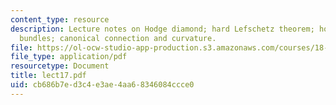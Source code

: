 ```yaml
---
content_type: resource
description: Lecture notes on Hodge diamond; hard Lefschetz theorem; holomorphic vector
  bundles; canonical connection and curvature.
file: https://ol-ocw-studio-app-production.s3.amazonaws.com/courses/18-966-geometry-of-manifolds-spring-2007/cb686b7ed3c4e3ae4aa68346084ccce0_lect17.pdf
file_type: application/pdf
resourcetype: Document
title: lect17.pdf
uid: cb686b7e-d3c4-e3ae-4aa6-8346084ccce0
---
```

